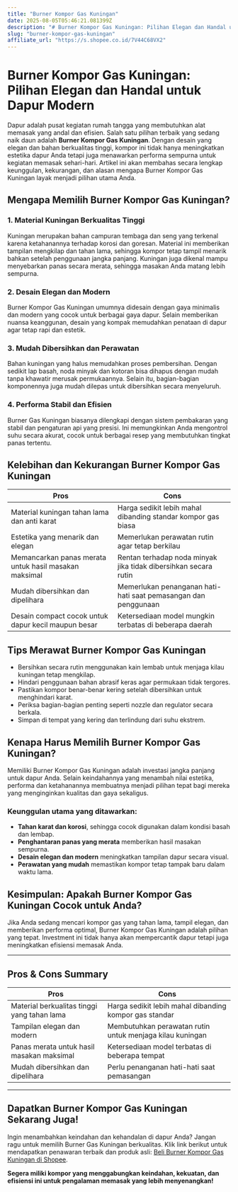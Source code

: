 ```yaml
---
title: "Burner Kompor Gas Kuningan"
date: 2025-08-05T05:46:21.081399Z
description: "# Burner Kompor Gas Kuningan: Pilihan Elegan dan Handal untuk Dapur Modern..."
slug: "burner-kompor-gas-kuningan"
affiliate_url: "https://s.shopee.co.id/7V44C68VX2"
---
```

# Burner Kompor Gas Kuningan: Pilihan Elegan dan Handal untuk Dapur Modern

Dapur adalah pusat kegiatan rumah tangga yang membutuhkan alat memasak yang andal dan efisien. Salah satu pilihan terbaik yang sedang naik daun adalah **Burner Kompor Gas Kuningan**. Dengan desain yang elegan dan bahan berkualitas tinggi, kompor ini tidak hanya meningkatkan estetika dapur Anda tetapi juga menawarkan performa sempurna untuk kegiatan memasak sehari-hari. Artikel ini akan membahas secara lengkap keunggulan, kekurangan, dan alasan mengapa Burner Kompor Gas Kuningan layak menjadi pilihan utama Anda.

## Mengapa Memilih Burner Kompor Gas Kuningan?

### 1. Material Kuningan Berkualitas Tinggi
Kuningan merupakan bahan campuran tembaga dan seng yang terkenal karena ketahanannya terhadap korosi dan goresan. Material ini memberikan tampilan mengkilap dan tahan lama, sehingga kompor tetap tampil menarik bahkan setelah penggunaan jangka panjang. Kuningan juga dikenal mampu menyebarkan panas secara merata, sehingga masakan Anda matang lebih sempurna.

### 2. Desain Elegan dan Modern
Burner Kompor Gas Kuningan umumnya didesain dengan gaya minimalis dan modern yang cocok untuk berbagai gaya dapur. Selain memberikan nuansa keanggunan, desain yang kompak memudahkan penataan di dapur agar tetap rapi dan estetik.

### 3. Mudah Dibersihkan dan Perawatan
Bahan kuningan yang halus memudahkan proses pembersihan. Dengan sedikit lap basah, noda minyak dan kotoran bisa dihapus dengan mudah tanpa khawatir merusak permukaannya. Selain itu, bagian-bagian komponennya juga mudah dilepas untuk dibersihkan secara menyeluruh.

### 4. Performa Stabil dan Efisien
Burner Gas Kuningan biasanya dilengkapi dengan sistem pembakaran yang stabil dan pengaturan api yang presisi. Ini memungkinkan Anda mengontrol suhu secara akurat, cocok untuk berbagai resep yang membutuhkan tingkat panas tertentu.

## Kelebihan dan Kekurangan Burner Kompor Gas Kuningan

| **Pros** | **Cons** |
| --- | --- |
| Material kuningan tahan lama dan anti karat | Harga sedikit lebih mahal dibanding standar kompor gas biasa |
| Estetika yang menarik dan elegan | Memerlukan perawatan rutin agar tetap berkilau |
| Memancarkan panas merata untuk hasil masakan maksimal | Rentan terhadap noda minyak jika tidak dibersihkan secara rutin |
| Mudah dibersihkan dan dipelihara | Memerlukan penanganan hati-hati saat pemasangan dan penggunaan |
| Desain compact cocok untuk dapur kecil maupun besar | Ketersediaan model mungkin terbatas di beberapa daerah |

## Tips Merawat Burner Kompor Gas Kuningan

- Bersihkan secara rutin menggunakan kain lembab untuk menjaga kilau kuningan tetap mengkilap.
- Hindari penggunaan bahan abrasif keras agar permukaan tidak tergores.
- Pastikan kompor benar-benar kering setelah dibersihkan untuk menghindari karat.
- Periksa bagian-bagian penting seperti nozzle dan regulator secara berkala.
- Simpan di tempat yang kering dan terlindung dari suhu ekstrem.

## Kenapa Harus Memilih Burner Kompor Gas Kuningan?

Memiliki Burner Kompor Gas Kuningan adalah investasi jangka panjang untuk dapur Anda. Selain keindahannya yang menambah nilai estetika, performa dan ketahanannya membuatnya menjadi pilihan tepat bagi mereka yang menginginkan kualitas dan gaya sekaligus.

### Keunggulan utama yang ditawarkan:
- **Tahan karat dan korosi**, sehingga cocok digunakan dalam kondisi basah dan lembap.
- **Penghantaran panas yang merata** memberikan hasil masakan sempurna.
- **Desain elegan dan modern** meningkatkan tampilan dapur secara visual.
- **Perawatan yang mudah** memastikan kompor tetap tampak baru dalam waktu lama.

## Kesimpulan: Apakah Burner Kompor Gas Kuningan Cocok untuk Anda?

Jika Anda sedang mencari kompor gas yang tahan lama, tampil elegan, dan memberikan performa optimal, Burner Kompor Gas Kuningan adalah pilihan yang tepat. Investment ini tidak hanya akan mempercantik dapur tetapi juga meningkatkan efisiensi memasak Anda.

---

## Pros & Cons Summary

| **Pros** | **Cons** |
| --- | --- |
| Material berkualitas tinggi yang tahan lama | Harga sedikit lebih mahal dibanding kompor gas standar |
| Tampilan elegan dan modern | Membutuhkan perawatan rutin untuk menjaga kilau kuningan |
| Panas merata untuk hasil masakan maksimal | Ketersediaan model terbatas di beberapa tempat |
| Mudah dibersihkan dan dipelihara | Perlu penanganan hati-hati saat pemasangan |

---

## Dapatkan Burner Kompor Gas Kuningan Sekarang Juga!

Ingin menambahkan keindahan dan kehandalan di dapur Anda? Jangan ragu untuk memilih Burner Gas Kuningan berkualitas. Klik link berikut untuk mendapatkan penawaran terbaik dan produk asli: [Beli Burner Kompor Gas Kuningan di Shopee](https://s.shopee.co.id/7V44C68VX2).

**Segera miliki kompor yang menggabungkan keindahan, kekuatan, dan efisiensi ini untuk pengalaman memasak yang lebih menyenangkan!**